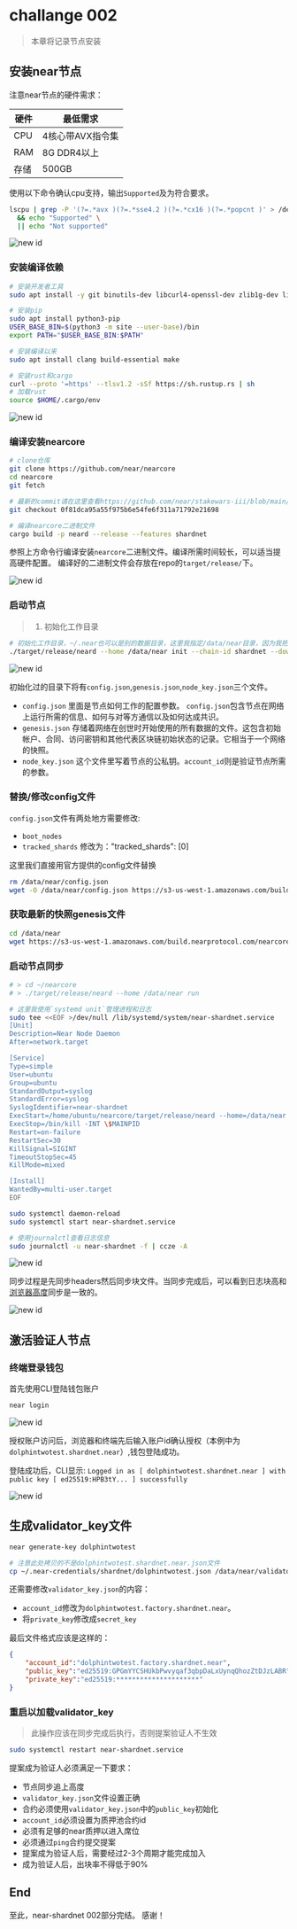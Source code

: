 # challange 002

> 本章将记录节点安装

## 安装near节点

注意near节点的硬件需求：

|硬件|最低需求|
|---|-----|
|CPU|4核心带AVX指令集|
|RAM|8G DDR4以上|
|存储|500GB|

使用以下命令确认cpu支持，输出`Supported`及为符合要求。

```bash
lscpu | grep -P '(?=.*avx )(?=.*sse4.2 )(?=.*cx16 )(?=.*popcnt )' > /dev/null \
  && echo "Supported" \
  || echo "Not supported"
```

![new id](img/002-01.png)

### 安装编译依赖

```bash
# 安装开发者工具
sudo apt install -y git binutils-dev libcurl4-openssl-dev zlib1g-dev libdw-dev libiberty-dev cmake gcc g++ python docker.io protobuf-compiler libssl-dev pkg-config clang llvm cargo ccze

# 安装pip
sudo apt install python3-pip
USER_BASE_BIN=$(python3 -m site --user-base)/bin
export PATH="$USER_BASE_BIN:$PATH"

# 安装编译以来
sudo apt install clang build-essential make

# 安装rust和cargo
curl --proto '=https' --tlsv1.2 -sSf https://sh.rustup.rs | sh
# 加载rust
source $HOME/.cargo/env
```

![new id](img/002-02.png)

### 编译安装nearcore

```bash
# clone仓库
git clone https://github.com/near/nearcore
cd nearcore
git fetch

# 最新的commit请在这里查看https://github.com/near/stakewars-iii/blob/main/commit.md
git checkout 0f81dca95a55f975b6e54fe6f311a71792e21698

# 编译nearcore二进制文件
cargo build -p neard --release --features shardnet
```

参照上方命令行编译安装`nearcore`二进制文件。编译所需时间较长，可以适当提高硬件配置。
编译好的二进制文件会存放在repo的`target/release/`下。

![new id](img/002-03.png)

### 启动节点

> 1. 初始化工作目录

```bash
# 初始化工作目录，~/.near也可以是别的数据目录，这里我指定/data/near目录，因为我把aws购买的卷挂载到data目录下了
./target/release/neard --home /data/near init --chain-id shardnet --download-genesis
```

![new id](img/002-04.png)

初始化过的目录下将有`config.json`,`genesis.json`,`node_key.json`三个文件。

- `config.json` 里面是节点如何工作的配置参数。 `config.json`包含节点在网络上运行所需的信息、如何与对等方通信以及如何达成共识。
- `genesis.json` 存储着网络在创世时开始使用的所有数据的文件。这包含初始帐户、合同、访问密钥和其他代表区块链初始状态的记录。它相当于一个网络的快照。
- `node_key.json` 这个文件里写着节点的公私钥。`account_id`则是验证节点所需的参数。

### 替换/修改config文件

`config.json`文件有两处地方需要修改:

- `boot_nodes`
- `tracked_shards` 修改为："tracked_shards": [0]

这里我们直接用官方提供的config文件替换

```bash
rm /data/near/config.json
wget -O /data/near/config.json https://s3-us-west-1.amazonaws.com/build.nearprotocol.com/nearcore-deploy/shardnet/config.json
```

### 获取最新的快照genesis文件

```bash
cd /data/near
wget https://s3-us-west-1.amazonaws.com/build.nearprotocol.com/nearcore-deploy/shardnet/genesis.json
```

### 启动节点同步

```bash
# > cd ~/nearcore
# > ./target/release/neard --home /data/near run

# 这里我使用`systemd unit`管理进程和日志
sudo tee <<EOF >/dev/null /lib/systemd/system/near-shardnet.service
[Unit]
Description=Near Node Daemon
After=network.target

[Service]
Type=simple
User=ubuntu
Group=ubuntu
StandardOutput=syslog
StandardError=syslog
SyslogIdentifier=near-shardnet
ExecStart=/home/ubuntu/nearcore/target/release/neard --home=/data/near run
ExecStop=/bin/kill -INT \$MAINPID
Restart=on-failure
RestartSec=30
KillSignal=SIGINT
TimeoutStopSec=45
KillMode=mixed

[Install]
WantedBy=multi-user.target
EOF

sudo systemctl daemon-reload
sudo systemctl start near-shardnet.service

# 使用journalctl查看日志信息
sudo journalctl -u near-shardnet -f | ccze -A
```

![new id](img/002-05.png)

同步过程是先同步headers然后同步块文件。当同步完成后，可以看到日志块高和[浏览器高度](https://explorer.shardnet.near.org/blocks)同步是一致的。

![new id](img/002-06.png)

## 激活验证人节点

### 终端登录钱包

首先使用CLI登陆钱包账户

```bash
near login
```

![new id](img/002-07.png)

授权账户访问后，浏览器和终端先后输入账户id确认授权（本例中为`dolphintwotest.shardnet.near`）,钱包登陆成功。

登陆成功后，CLI显示:
`Logged in as [ dolphintwotest.shardnet.near ] with public key [ ed25519:HPB3tY... ] successfully`

![new id](img/002-08.png)

## 生成validator_key文件

```bash
near generate-key dolphintwotest

# 注意此处拷贝的不是dolphintwotest.shardnet.near.json文件
cp ~/.near-credentials/shardnet/dolphintwotest.json /data/near/validator_key.json
```

还需要修改`validator_key.json`的内容：

- `account_id`修改为`dolphintwotest.factory.shardnet.near`。
- 将`private_key`修改成`secret_key`

最后文件格式应该是这样的：

```json
{
    "account_id":"dolphintwotest.factory.shardnet.near",
    "public_key":"ed25519:GPGmYYCSHUkbPwvyqaf3qbpDaLxUynqQhozZtDJzLABR",
    "private_key":"ed25519:*********************"
}
```

### 重启以加载validator_key

> 此操作应该在同步完成后执行，否则提案验证人不生效

```bash
sudo systemctl restart near-shardnet.service
```

提案成为验证人必须满足一下要求：

- 节点同步追上高度
- `validator_key.json`文件设置正确
- 合约必须使用`validator_key.json`中的`public_key`初始化
- `account_id`必须设置为质押池合约id
- 必须有足够的near质押以进入席位
- 必须通过`ping`合约提交提案
- 提案成为验证人后，需要经过2-3个周期才能完成加入
- 成为验证人后，出块率不得低于90%

## End

至此，near-shardnet 002部分完结。
感谢！